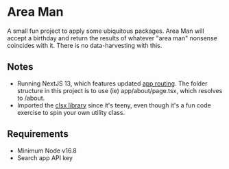 # Area Man

A small fun project to apply some ubiquitous packages. Area Man will accept a birthday and return the results of whatever "area man" nonsense coincides with it. There is no data-harvesting with this.

## Notes

* Running NextJS 13, which features updated [app routing](https://nextjs.org/docs/pages/building-your-application/routing/pages-and-layouts). The folder structure in this project is to use (ie) app/about/page.tsx, which resolves to /about.
* Imported the [clsx library](https://github.com/lukeed/clsx) since it's teeny, even though it's a fun code exercise to spin your own utility class.

## Requirements

* Minimum Node v16.8
* Search app API key
